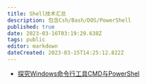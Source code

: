 ```yaml
---
title: Shell技术汇总
description: 包含Csh/Bash/DOS/PowerShell
published: true
date: 2023-03-16T03:19:29.638Z
tags: public
editor: markdown
dateCreated: 2023-03-15T14:25:12.822Z
---
```


- [探究Windows命令行工具CMD与PowerShel](/开发技术/Shell/探究Windows命令行工具CMD与PowerShel)